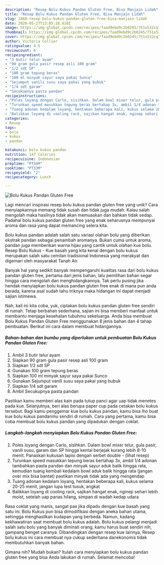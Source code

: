```yaml
---
description: "Resep Bolu Kukus Pandan Gluten Free, Bisa Manjain Lidah"
title: "Resep Bolu Kukus Pandan Gluten Free, Bisa Manjain Lidah"
slug: 1868-resep-bolu-kukus-pandan-gluten-free-bisa-manjain-lidah
date: 2020-05-27T13:05:18.610Z
image: https://img-global.cpcdn.com/recipes/faad9ebd9c2b0245/751x532cq70/bolu-kukus-pandan-gluten-free-foto-resep-utama.jpg
thumbnail: https://img-global.cpcdn.com/recipes/faad9ebd9c2b0245/751x532cq70/bolu-kukus-pandan-gluten-free-foto-resep-utama.jpg
cover: https://img-global.cpcdn.com/recipes/faad9ebd9c2b0245/751x532cq70/bolu-kukus-pandan-gluten-free-foto-resep-utama.jpg
author: Victoria Collier
ratingvalue: 4.5
reviewcount: 6
recipeingredient:
- "3 butir telur ayam"
- "90 gram gula pasir resep asli 100 gram"
- "1/2 sdt SP"
- "100 gram tepung beras"
- "100 ml minyak sayur saya pakai Sunco"
- "Sejumput vanili susu saya pakai yang bubuk"
- "1/4 sdt garam"
- "Secukupnya pasta pandan"
recipeinstructions:
- "Poles loyang dengan Carlo, sisihkan. Dalam bowl mixer telur, gula pasir, vanili susu, garam dan SP hingga kental berjejak kurang lebih 8-10 menit. Panaskan kukusan lapisi dengan serbet double             (lihat resep)"
- "Turunkan speed masukkan tepung beras bertahap 3x, ambil 1/4 adonan tambahkan pasta pandan dan minyak sayur aduk balik hingga rata, kemudian tuang kembali kedalam bowl aduk balik hingga rata (jangan over mix bisa bantat) pastikan minyak tidak ada yang mengendap"
- "Tuang adonan kedalam loyang, hentakan beberapa kali, kukus selama 20-25 menit, jangan lupa test tusuk, angkat"
- "Balikkan loyang di cooling rack, sajikan hangat enak, nginep sehari lebih moist, setelah uap panas hilang, simpan di wadah kedap udara"
categories:
- Resep
tags:
- bolu
- kukus
- pandan

katakunci: bolu kukus pandan 
nutrition: 147 calories
recipecuisine: Indonesian
preptime: "PT34M"
cooktime: "PT33M"
recipeyield: "2"
recipecategory: Lunch

---
```



![Bolu Kukus Pandan Gluten Free](https://img-global.cpcdn.com/recipes/faad9ebd9c2b0245/751x532cq70/bolu-kukus-pandan-gluten-free-foto-resep-utama.jpg)

Lagi mencari inspirasi resep bolu kukus pandan gluten free yang unik? Cara menyiapkannya memang tidak susah dan tidak juga mudah. Kalau salah mengolah maka hasilnya tidak akan memuaskan dan bahkan tidak sedap. Padahal bolu kukus pandan gluten free yang enak seharusnya mempunyai aroma dan rasa yang dapat memancing selera kita.

Bolu kukus pandan adalah salah satu variasi olahan bolu yang diberikan ekstrak pandan sebagai penambah aromanya. Bukan cuma untuk aroma, pandan juga memberikan warna hijau yang cantik untuk olahan kue bolu. Resep Bolu Kukus - Kue basah yang kita kenal dengan bolu kukus merupakan salah satu cemilan tradisional Indonesia yang merakyat dan digemari oleh masyarakat Tanah Air.

Banyak hal yang sedikit banyak mempengaruhi kualitas rasa dari bolu kukus pandan gluten free, pertama dari jenis bahan, lalu pemilihan bahan segar hingga cara mengolah dan menghidangkannya. Tak perlu pusing jika hendak menyiapkan bolu kukus pandan gluten free enak di mana pun anda berada, karena asal sudah tahu triknya maka hidangan ini dapat menjadi sajian istimewa.


Nah, kali ini kita coba, yuk, ciptakan bolu kukus pandan gluten free sendiri di rumah. Tetap berbahan sederhana, sajian ini bisa memberi manfaat untuk membantu menjaga kesehatan tubuhmu sekeluarga. Anda bisa membuat Bolu Kukus Pandan Gluten Free menggunakan 8 jenis bahan dan 4 tahap pembuatan. Berikut ini cara dalam membuat hidangannya.

<!--inarticleads1-->

##### Bahan-bahan dan bumbu yang diperlukan untuk pembuatan Bolu Kukus Pandan Gluten Free:

1. Ambil 3 butir telur ayam
1. Siapkan 90 gram gula pasir resep asli 100 gram
1. Siapkan 1/2 sdt SP
1. Gunakan 100 gram tepung beras
1. Siapkan 100 ml minyak sayur saya pakai Sunco
1. Gunakan Sejumput vanili susu saya pakai yang bubuk
1. Siapkan 1/4 sdt garam
1. Ambil Secukupnya pasta pandan


Pastikan kamu memberi alas kain pada tutup panci agar uap tidak menetes pada kue. Selanjutnya, beri alas berupa paper cup pada cetakan bolu kukus tersebut. Bagi kamu penggemar kue bolu kukus pandan, kamu bisa lho buat kue bolu kukus pandanmu sendiri di rumah. Cara yang pertama, kamu bisa coba membuat bolu kukus pandan yang dipadukan dengan coklat. 

<!--inarticleads2-->

##### Langkah-langkah menyiapkan Bolu Kukus Pandan Gluten Free:

1. Poles loyang dengan Carlo, sisihkan. Dalam bowl mixer telur, gula pasir, vanili susu, garam dan SP hingga kental berjejak kurang lebih 8-10 menit. Panaskan kukusan lapisi dengan serbet double -             (lihat resep)
1. Turunkan speed masukkan tepung beras bertahap 3x, ambil 1/4 adonan tambahkan pasta pandan dan minyak sayur aduk balik hingga rata, kemudian tuang kembali kedalam bowl aduk balik hingga rata (jangan over mix bisa bantat) pastikan minyak tidak ada yang mengendap
1. Tuang adonan kedalam loyang, hentakan beberapa kali, kukus selama 20-25 menit, jangan lupa test tusuk, angkat
1. Balikkan loyang di cooling rack, sajikan hangat enak, nginep sehari lebih moist, setelah uap panas hilang, simpan di wadah kedap udara


Rasa coklat yang manis, sangat pas jika dipadu dengan kue basah yang satu ini. Bolu Kukus pun bisa dimodifikasi dengan aneka bahan utama, sehingga menghasilkan kudapan yang berbeda. Namun, kadang kekhawatiran saat membuat bolu kukus adalah. Bolu kukus pelangi menjadi salah satu bolu yang banyak diminati orang, kamu harus buat sendiri nih, gampang benget caranya. Dibandingkan dengan resep kue lainnya, Resep bolu kukus ini cara membuat nya cukup sederhana danekonomis tidak membutuhkan banyak bahan. 

Gimana nih? Mudah bukan? Itulah cara menyiapkan bolu kukus pandan gluten free yang bisa Anda lakukan di rumah. Selamat mencoba!
